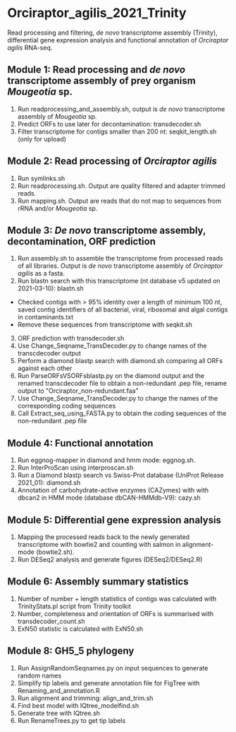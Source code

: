 # Orciraptor_agilis_2021_Trinity
Read processing and filtering, *de novo* transcriptome assembly (Trinity), differential gene expression analysis and functional annotation of *Orciraptor agilis* RNA-seq.

## Module 1: Read processing and *de novo* transcriptome assembly of prey organism *Mougeotia* sp.

1. Run readprocessing_and_assembly.sh, output is *de novo* transcriptome assembly of *Mougeotia* sp.
2. Predict ORFs to use later for decontamination: transdecoder.sh
3. Filter transcriptome for contigs smaller than 200 nt: seqkit_length.sh (only for upload)

## Module 2: Read processing of *Orciraptor agilis*

1. Run symlinks.sh
2. Run readprocessing.sh. Output are quality filtered and adapter trimmed reads.
3. Run mapping.sh. Output are reads that do not map to sequences from rRNA and/or *Mougeotia* sp.

## Module 3: *De novo* transcriptome assembly, decontamination, ORF prediction
1. Run assembly.sh to assemble the transcriptome from processed reads of all libraries. Output is *de novo* transcriptome assembly of *Orciraptor agilis* as a fasta.
2. Run blastn search with this transcriptome (nt database v5 updated on 2021-03-10): blastn.sh
  * Checked contigs with > 95% identity over a length of minimum 100 nt, saved contig identifiers of all bacterial, viral, ribosomal and algal contigs in contaminants.txt
  * Remove these sequences from transcriptome with seqkit.sh
3. ORF prediction with transdecoder.sh
4. Use Change_Seqname_TransDecoder.py to change names of the transcdecoder output
5. Perform a diamond blastp search with diamond.sh comparing all ORFs against each other
6. Run ParseORFsVSORFsblastp.py on the diamond output and the renamed transcdecoder file to
obtain a non-redundant .pep file, rename output to "Orciraptor_non-redundant.faa"
7. Use Change_Seqname_TransDecoder.py to change the names of the corresponding coding sequences
8. Call Extract_seq_using_FASTA.py to obtain the coding sequences of the non-redundant .pep file

## Module 4: Functional annotation
1. Run eggnog-mapper in diamond and hmm mode: eggnog.sh. 
2. Run InterProScan using interproscan.sh
3. Run a Diamond blastp search vs Swiss-Prot database (UniProt Release 2021_01): diamond.sh
4. Annotation of carbohydrate-active enzymes (CAZymes) with with dbcan2 in HMM mode (database dbCAN-HMMdb-V9): cazy.sh

## Module 5: Differential gene expression analysis
1. Mapping the processed reads back to the newly generated transcriptome with bowtie2 and counting with salmon in alignment-mode (bowtie2.sh).
2. Run DESeq2 analysis and generate figures (DESeq2/DESeq2.R)

## Module 6: Assembly summary statistics
1) Number of number + length statistics of contigs was calculated with TrinityStats.pl script from Trinity toolkit
2) Number, completeness and orientation of ORFs is summarised with transdecoder_count.sh
3) ExN50 statistic is calculated with ExN50.sh 

## Module 8: GH5_5 phylogeny
1. Run AssignRandomSeqnames.py on input sequences to generate random names
2. Simplify tip labels and generate annotation file for FigTree with Renaming_and_annotation.R
3. Run alignment and trimming: align_and_trim.sh
4. Find best model with IQtree_modelfind.sh
5. Generate tree with IQtree.sh
6. Run RenameTrees.py to get tip labels
